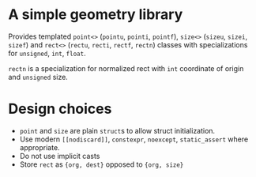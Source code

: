 # A simple geometry library
Provides templated `point<>` (`pointu`, `pointi`, `pointf`), `size<>` (`sizeu`, `sizei`, `sizef`) and `rect<>` (`rectu`, `recti`, `rectf`, `rectn`) classes with specializations for `unsigned`, `int`, `float`.

`rectn` is a specialization for normalized rect with `int` coordinate of origin and `unsigned` size.

# Design choices
* `point` and `size` are plain `struct`s to allow struct initialization.
* Use modern ``[[nodiscard]]``, `constexpr`, `noexcept`, `static_assert` where appropriate.
* Do not use implicit casts
* Store `rect` as `{org, dest}` opposed to `{org, size}`
